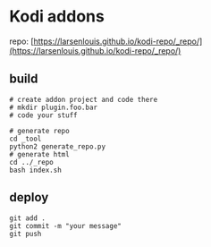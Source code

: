 # Kodi addons

repo: [https://larsenlouis.github.io/kodi-repo/_repo/](https://larsenlouis.github.io/kodi-repo/_repo/)


## build

```
# create addon project and code there
# mkdir plugin.foo.bar
# code your stuff

# generate repo
cd _tool
python2 generate_repo.py
# generate html
cd ../_repo
bash index.sh
```

## deploy

```
git add .
git commit -m "your message"
git push
```